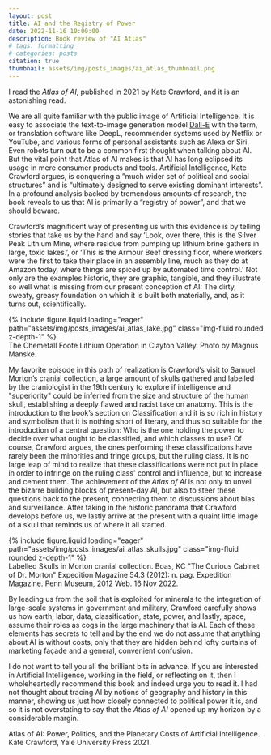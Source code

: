 ```yaml
---
layout: post
title: AI and the Registry of Power
date: 2022-11-16 10:00:00
description: Book review of "AI Atlas"
# tags: formatting
# categories: posts
citation: true
thumbnail: assets/img/posts_images/ai_atlas_thumbnail.png
---
```

I read the _Atlas of AI_, published in 2021 by Kate Crawford, and it is an astonishing read.

We are all quite familiar with the public image of Artificial Intelligence. It is easy to associate the text-to-image generation model [Dall-E](https://timothee-schmude.github.io/blog/2022/dall-e/) with the term, or translation software like DeepL, recommender systems used by Netflix or YouTube, and various forms of personal assistants such as Alexa or Siri. Even robots turn out to be a common first thought when talking about AI. But the vital point that Atlas of AI makes is that AI has long eclipsed its usage in mere consumer products and tools. Artificial Intelligence, Kate Crawford argues, is conquering a ”much wider set of political and social structures” and is “ultimately designed to serve existing dominant interests”. In a profound analysis backed by tremendous amounts of research, the book reveals to us that AI is primarily a “registry of power”, and that we should beware.

Crawford’s magnificent way of presenting us with this evidence is by telling stories that take us by the hand and say ‘Look, over there, this is the Silver Peak Lithium Mine, where residue from pumping up lithium brine gathers in large, toxic lakes.’, or ‘This is the Armour Beef dressing floor, where workers were the first to take their place in an assembly line, much as they do at Amazon today, where things are spiced up by automated time control.’ Not only are the examples historic, they are graphic, tangible, and they illustrate so well what is missing from our present conception of AI: The dirty, sweaty, greasy foundation on which it is built both materially, and, as it turns out, scientifically.

<div class="row mt-3">
        <div class="col-sm mt-3 mt-md-0">
        {% include figure.liquid loading="eager" path="assets/img/posts_images/ai_atlas_lake.jpg" class="img-fluid rounded z-depth-1" %}
    	</div>
</div>
<div class="caption">
      The Chemetall Foote Lithium Operation in Clayton Valley. Photo by Magnus Manske.
</div>

My favorite episode in this path of realization is Crawford’s visit to Samuel Morton’s cranial collection, a large amount of skulls gathered and labelled by the craniologist in the 19th century to explore if intelligence and "superiority" could be inferred from the size and structure of the human skull, establishing a deeply flawed and racist take on anatomy. This is the introduction to the book’s section on Classification and it is so rich in history and symbolism that it is nothing short of literary, and thus so suitable for the introduction of a central question: Who is the one holding the power to decide over what ought to be classified, and which classes to use? Of course, Crawford argues, the ones performing these classifications have rarely been the minorities and fringe groups, but the ruling class. It is no large leap of mind to realize that these classifications were not put in place in order to infringe on the ruling class' control and influence, but to increase and cement them. The achievement of the _Atlas of AI_ is not only to unveil the bizarre building blocks of present-day AI, but also to steer these questions back to the present, connecting them to discussions about bias and surveillance. After taking in the historic panorama that Crawford develops before us, we lastly arrive at the present with a quaint little image of a skull that reminds us of where it all started.

<div class="row mt-3">
        <div class="col-sm mt-3 mt-md-0">
        {% include figure.liquid loading="eager" path="assets/img/posts_images/ai_atlas_skulls.jpg" class="img-fluid rounded z-depth-1" %}
    	</div>
</div>
<div class="caption">
      Labelled Skulls in Morton cranial collection. Boas, KC "The Curious Cabinet of Dr. Morton" Expedition Magazine 54.3 (2012): n. pag. Expedition Magazine. Penn Museum, 2012 Web. 16 Nov 2022.
</div>

By leading us from the soil that is exploited for minerals to the integration of large-scale systems in government and military, Crawford carefully shows us how earth, labor, data, classification, state, power, and lastly, space, assume their roles as cogs in the large machinery that is AI. Each of these elements has secrets to tell and by the end we do not assume that anything about AI is without costs, only that they are hidden behind lofty curtains of marketing façade and a general, convenient confusion.  

I do not want to tell you all the brilliant bits in advance. If you are interested in Artificial Intelligence, working in the field, or reflecting on it, then I wholeheartedly recommend this book and indeed urge you to read it. I had not thought about tracing AI by notions of geography and history in this manner, showing us just how closely connected to political power it is, and so it is not overstating to say that the _Atlas of AI_ opened up my horizon by a considerable margin.

Atlas of AI: Power, Politics, and the Planetary Costs of Artificial Intelligence. Kate Crawford, Yale University Press 2021.      
